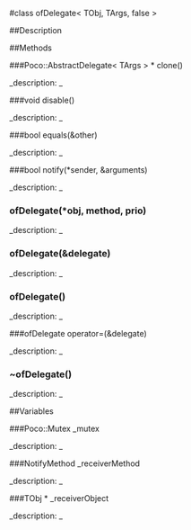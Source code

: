 #class ofDelegate< TObj, TArgs, false >


##Description





##Methods



###Poco::AbstractDelegate< TArgs > * clone()

<!--
_syntax: clone()_
_name: clone_
_returns: Poco::AbstractDelegate< TArgs > *_
_returns_description: _
_parameters: _
_access: public_
_version_started: 0073_
_version_deprecated: _
_summary: _
_constant: False_
_static: no_
_visible: True_
_advanced: False_
-->

_description: _







<!----------------------------------------------------------------------------->

###void disable()

<!--
_syntax: disable()_
_name: disable_
_returns: void_
_returns_description: _
_parameters: _
_access: public_
_version_started: 0073_
_version_deprecated: _
_summary: _
_constant: False_
_static: no_
_visible: True_
_advanced: False_
-->

_description: _







<!----------------------------------------------------------------------------->

###bool equals(&other)

<!--
_syntax: equals(&other)_
_name: equals_
_returns: bool_
_returns_description: _
_parameters: const Poco::AbstractDelegate< TArgs > &other_
_access: public_
_version_started: 0073_
_version_deprecated: _
_summary: _
_constant: False_
_static: no_
_visible: True_
_advanced: False_
-->

_description: _







<!----------------------------------------------------------------------------->

###bool notify(*sender, &arguments)

<!--
_syntax: notify(*sender, &arguments)_
_name: notify_
_returns: bool_
_returns_description: _
_parameters: const void *sender, TArgs &arguments_
_access: public_
_version_started: 0073_
_version_deprecated: _
_summary: _
_constant: False_
_static: no_
_visible: True_
_advanced: False_
-->

_description: _







<!----------------------------------------------------------------------------->

### ofDelegate(*obj, method, prio)

<!--
_syntax: ofDelegate(*obj, method, prio)_
_name: ofDelegate_
_returns: _
_returns_description: _
_parameters: TObj *obj, NotifyMethod method, int prio_
_access: public_
_version_started: 0073_
_version_deprecated: _
_summary: _
_constant: False_
_static: no_
_visible: True_
_advanced: False_
-->

_description: _







<!----------------------------------------------------------------------------->

### ofDelegate(&delegate)

<!--
_syntax: ofDelegate(&delegate)_
_name: ofDelegate_
_returns: _
_returns_description: _
_parameters: const ofDelegate &delegate_
_access: public_
_version_started: 0073_
_version_deprecated: _
_summary: _
_constant: False_
_static: no_
_visible: True_
_advanced: False_
-->

_description: _







<!----------------------------------------------------------------------------->

### ofDelegate()

<!--
_syntax: ofDelegate()_
_name: ofDelegate_
_returns: _
_returns_description: _
_parameters: _
_access: private_
_version_started: 0073_
_version_deprecated: _
_summary: _
_constant: False_
_static: no_
_visible: True_
_advanced: False_
-->

_description: _







<!----------------------------------------------------------------------------->

###ofDelegate operator=(&delegate)

<!--
_syntax: operator=(&delegate)_
_name: operator=_
_returns: ofDelegate_
_returns_description: _
_parameters: const ofDelegate &delegate_
_access: public_
_version_started: 0073_
_version_deprecated: _
_summary: _
_constant: False_
_static: no_
_visible: True_
_advanced: False_
-->

_description: _







<!----------------------------------------------------------------------------->

### ~ofDelegate()

<!--
_syntax: ~ofDelegate()_
_name: ~ofDelegate_
_returns: _
_returns_description: _
_parameters: _
_access: public_
_version_started: 0073_
_version_deprecated: _
_summary: _
_constant: False_
_static: no_
_visible: True_
_advanced: False_
-->

_description: _







<!----------------------------------------------------------------------------->

##Variables



###Poco::Mutex _mutex

<!--
_name: _mutex_
_type: Poco::Mutex_
_access: protected_
_version_started: 0073_
_version_deprecated: _
_summary: _
_visible: True_
_constant: True_
_advanced: False_
-->

_description: _







<!----------------------------------------------------------------------------->

###NotifyMethod _receiverMethod

<!--
_name: _receiverMethod_
_type: NotifyMethod_
_access: protected_
_version_started: 0073_
_version_deprecated: _
_summary: _
_visible: True_
_constant: True_
_advanced: False_
-->

_description: _







<!----------------------------------------------------------------------------->

###TObj * _receiverObject

<!--
_name: _receiverObject_
_type: TObj *_
_access: protected_
_version_started: 0073_
_version_deprecated: _
_summary: _
_visible: True_
_constant: True_
_advanced: False_
-->

_description: _







<!----------------------------------------------------------------------------->

